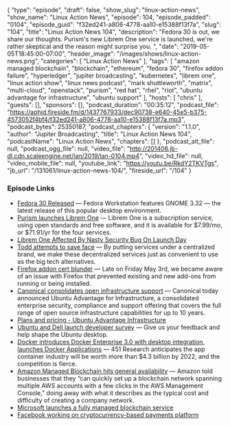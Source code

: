 {
  "type": "episode",
  "draft": false,
  "show_slug": "linux-action-news",
  "show_name": "Linux Action News",
  "episode": 104,
  "episode_padded": "0104",
  "episode_guid": "f32ed241-a806-4778-aa10-e15388f13f7a",
  "slug": "104",
  "title": "Linux Action News 104",
  "description": "Fedora 30 is out, we share our thoughts. Purism's new Librem One service is launched, we're rather skeptical and the reason might surprise you. ",
  "date": "2019-05-05T18:45:00-07:00",
  "header_image": "/images/shows/linux-action-news.png",
  "categories": [
    "Linux Action News"
  ],
  "tags": [
    "amazon managed blockchain",
    "blockchain",
    "ethereum",
    "fedora 30",
    "firefox addon failure",
    "hyperledger",
    "jupiter broadcasting",
    "kubernetes",
    "librem one",
    "linux action show",
    "linux news podcast",
    "mark shuttleworth",
    "matrix",
    "multi-cloud",
    "openstack",
    "purism",
    "red hat",
    "rhel",
    "riot",
    "ubuntu advantage for infrastructure",
    "ubuntu support"
  ],
  "hosts": [
    "chris"
  ],
  "guests": [],
  "sponsors": [],
  "podcast_duration": "00:35:12",
  "podcast_file": "https://aphid.fireside.fm/d/1437767933/dec90738-e640-45e5-b375-4573052f4bf4/f32ed241-a806-4778-aa10-e15388f13f7a.mp3",
  "podcast_bytes": 25350187,
  "podcast_chapters": {
    "version": "1.1.0",
    "author": "Jupiter Broadcasting",
    "title": "Linux Action News 104",
    "podcastName": "Linux Action News",
    "chapters": []
  },
  "podcast_alt_file": null,
  "podcast_ogg_file": null,
  "video_file": "http://201406.jb-dl.cdn.scaleengine.net/lan/2019/lan-0104.mp4",
  "video_hd_file": null,
  "video_mobile_file": null,
  "youtube_link": "https://youtu.be/RkdY2TKVTgs",
  "jb_url": "/131061/linux-action-news-104/",
  "fireside_url": "/104"
}


### Episode Links

  * [Fedora 30 Released](https://fedoramagazine.org/announcing-fedora-30/ "Fedora 30 Released") — Fedora Workstation features GNOME 3.32 — the latest release of this popular desktop environment. 
  * [Purism launches Librem One](https://puri.sm/posts/the-new-librem-one-services/ "Purism launches Librem One") — Librem One is a subscription service, using open standards and free software, and it is available for $7.99/mo, or $71.91/yr for the four services. 
  * [Librem One Affected By Nasty Security Bug On Launch Day](https://www.phoronix.com/scan.php?page=news_item&px=Librem-One-Rough-Day "Librem One Affected By Nasty Security Bug On Launch Day")
  * [Todd attempts to save face](https://puri.sm/posts/how-purism-works-upstream-and-gives-back/ "Todd attempts to save face") — By putting services under a centralized brand, we make these decentralized services just as convenient to use as the big tech alternatives. 
  * [Firefox addon cert blunder](https://blog.mozilla.org/addons/2019/05/04/update-regarding-add-ons-in-firefox/ "Firefox addon cert blunder") — Late on Friday May 3rd, we became aware of an issue with Firefox that prevented existing and new add-ons from running or being installed. 
  * [Canonical consolidates open infrastructure support](https://blog.ubuntu.com/2019/04/29/canonical-consolidates-open-infrastructure-support-and-security-offerings "Canonical consolidates open infrastructure support") — Canonical today announced Ubuntu Advantage for Infrastructure, a consolidated enterprise security, compliance and support offering that covers the full range of open source infrastructure capabilities for up to 10 years.
  * [Plans and pricing - Ubuntu Advantage Infrastructure](https://www.ubuntu.com/pricing/infra "Plans and pricing - Ubuntu Advantage Infrastructure")
  * [Ubuntu and Dell launch developer survey](https://docs.google.com/forms/d/e/1FAIpQLSdwF74R6yblUT5XItAxCJEM0okTBzeVoQMwKSNtK8zYTBcn8g/viewform "Ubuntu and Dell launch developer survey") — Give us your feedback and help shape the Ubuntu desktop.
  * [Docker introduces Docker Enterprise 3.0 with desktop integration, launches Docker Applications](https://venturebeat.com/2019/04/30/docker-introduces-docker-enterprise-3-0-with-desktop-integration-launches-docker-applications/ "Docker introduces Docker Enterprise 3.0 with desktop integration, launches Docker Applications") — 451 Research anticipates the app container industry will be worth more than $4.3 billion by 2022, and the competition is fierce.
  * [Amazon Managed Blockchain hits general availability](https://venturebeat.com/2019/04/30/amazon-managed-blockchain-hits-general-availability/ "Amazon Managed Blockchain hits general availability") — Amazon told businesses that they “can quickly set up a blockchain network spanning multiple AWS accounts with a few clicks in the AWS Management Console,” doing away with what it describes as the typical cost and difficulty of creating a company network. 
  * [Microsoft launches a fully managed blockchain service](https://techcrunch.com/2019/05/02/microsoft-launches-a-fully-managed-blockchain-service/ "Microsoft launches a fully managed blockchain service")
  * [Facebook working on cryptocurrency-based payments platform](https://www.marketwatch.com/story/facebook-working-on-cryptocurrency-based-payments-platform-2019-05-02 "Facebook working on cryptocurrency-based payments platform")



